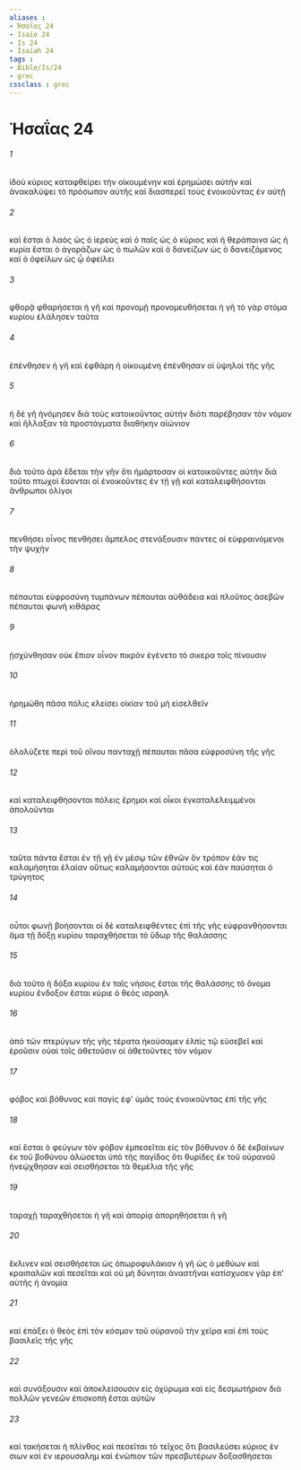 ```yaml
---
aliases : 
- Ἠσαΐας 24
- Isaïe 24
- Is 24
- Isaiah 24
tags : 
- Bible/Is/24
- grec
cssclass : grec
---
```


# Ἠσαΐας 24

###### 1
ἰδοὺ κύριος καταφθείρει τὴν οἰκουμένην καὶ ἐρημώσει αὐτὴν καὶ ἀνακαλύψει τὸ πρόσωπον αὐτῆς καὶ διασπερεῖ τοὺς ἐνοικοῦντας ἐν αὐτῇ
###### 2
καὶ ἔσται ὁ λαὸς ὡς ὁ ἱερεὺς καὶ ὁ παῖς ὡς ὁ κύριος καὶ ἡ θεράπαινα ὡς ἡ κυρία ἔσται ὁ ἀγοράζων ὡς ὁ πωλῶν καὶ ὁ δανείζων ὡς ὁ δανειζόμενος καὶ ὁ ὀφείλων ὡς ᾧ ὀφείλει
###### 3
φθορᾷ φθαρήσεται ἡ γῆ καὶ προνομῇ προνομευθήσεται ἡ γῆ τὸ γὰρ στόμα κυρίου ἐλάλησεν ταῦτα
###### 4
ἐπένθησεν ἡ γῆ καὶ ἐφθάρη ἡ οἰκουμένη ἐπένθησαν οἱ ὑψηλοὶ τῆς γῆς
###### 5
ἡ δὲ γῆ ἠνόμησεν διὰ τοὺς κατοικοῦντας αὐτήν διότι παρέβησαν τὸν νόμον καὶ ἤλλαξαν τὰ προστάγματα διαθήκην αἰώνιον
###### 6
διὰ τοῦτο ἀρὰ ἔδεται τὴν γῆν ὅτι ἡμάρτοσαν οἱ κατοικοῦντες αὐτήν διὰ τοῦτο πτωχοὶ ἔσονται οἱ ἐνοικοῦντες ἐν τῇ γῇ καὶ καταλειφθήσονται ἄνθρωποι ὀλίγοι
###### 7
πενθήσει οἶνος πενθήσει ἄμπελος στενάξουσιν πάντες οἱ εὐφραινόμενοι τὴν ψυχήν
###### 8
πέπαυται εὐφροσύνη τυμπάνων πέπαυται αὐθάδεια καὶ πλοῦτος ἀσεβῶν πέπαυται φωνὴ κιθάρας
###### 9
ᾐσχύνθησαν οὐκ ἔπιον οἶνον πικρὸν ἐγένετο τὸ σικερα τοῖς πίνουσιν
###### 10
ἠρημώθη πᾶσα πόλις κλείσει οἰκίαν τοῦ μὴ εἰσελθεῖν
###### 11
ὀλολύζετε περὶ τοῦ οἴνου πανταχῇ πέπαυται πᾶσα εὐφροσύνη τῆς γῆς
###### 12
καὶ καταλειφθήσονται πόλεις ἔρημοι καὶ οἶκοι ἐγκαταλελειμμένοι ἀπολοῦνται
###### 13
ταῦτα πάντα ἔσται ἐν τῇ γῇ ἐν μέσῳ τῶν ἐθνῶν ὃν τρόπον ἐάν τις καλαμήσηται ἐλαίαν οὕτως καλαμήσονται αὐτούς καὶ ἐὰν παύσηται ὁ τρύγητος
###### 14
οὗτοι φωνῇ βοήσονται οἱ δὲ καταλειφθέντες ἐπὶ τῆς γῆς εὐφρανθήσονται ἅμα τῇ δόξῃ κυρίου ταραχθήσεται τὸ ὕδωρ τῆς θαλάσσης
###### 15
διὰ τοῦτο ἡ δόξα κυρίου ἐν ταῖς νήσοις ἔσται τῆς θαλάσσης τὸ ὄνομα κυρίου ἔνδοξον ἔσται κύριε ὁ θεὸς ισραηλ
###### 16
ἀπὸ τῶν πτερύγων τῆς γῆς τέρατα ἠκούσαμεν ἐλπὶς τῷ εὐσεβεῖ καὶ ἐροῦσιν οὐαὶ τοῖς ἀθετοῦσιν οἱ ἀθετοῦντες τὸν νόμον
###### 17
φόβος καὶ βόθυνος καὶ παγὶς ἐφ' ὑμᾶς τοὺς ἐνοικοῦντας ἐπὶ τῆς γῆς
###### 18
καὶ ἔσται ὁ φεύγων τὸν φόβον ἐμπεσεῖται εἰς τὸν βόθυνον ὁ δὲ ἐκβαίνων ἐκ τοῦ βοθύνου ἁλώσεται ὑπὸ τῆς παγίδος ὅτι θυρίδες ἐκ τοῦ οὐρανοῦ ἠνεῴχθησαν καὶ σεισθήσεται τὰ θεμέλια τῆς γῆς
###### 19
ταραχῇ ταραχθήσεται ἡ γῆ καὶ ἀπορίᾳ ἀπορηθήσεται ἡ γῆ
###### 20
ἔκλινεν καὶ σεισθήσεται ὡς ὀπωροφυλάκιον ἡ γῆ ὡς ὁ μεθύων καὶ κραιπαλῶν καὶ πεσεῖται καὶ οὐ μὴ δύνηται ἀναστῆναι κατίσχυσεν γὰρ ἐπ' αὐτῆς ἡ ἀνομία
###### 21
καὶ ἐπάξει ὁ θεὸς ἐπὶ τὸν κόσμον τοῦ οὐρανοῦ τὴν χεῖρα καὶ ἐπὶ τοὺς βασιλεῖς τῆς γῆς
###### 22
καὶ συνάξουσιν καὶ ἀποκλείσουσιν εἰς ὀχύρωμα καὶ εἰς δεσμωτήριον διὰ πολλῶν γενεῶν ἐπισκοπὴ ἔσται αὐτῶν
###### 23
καὶ τακήσεται ἡ πλίνθος καὶ πεσεῖται τὸ τεῖχος ὅτι βασιλεύσει κύριος ἐν σιων καὶ ἐν ιερουσαλημ καὶ ἐνώπιον τῶν πρεσβυτέρων δοξασθήσεται
